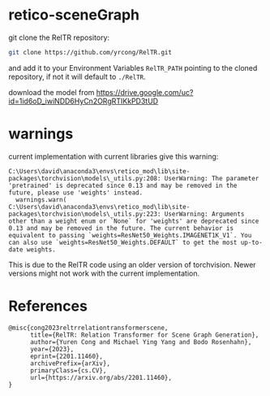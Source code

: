 # retico-sceneGraph

git clone the RelTR repository:
```bash
git clone https://github.com/yrcong/RelTR.git
```
and add it to your Environment Variables `RelTR_PATH` pointing to the cloned repository, if not it will default to `./RelTR`.

download the model from https://drive.google.com/uc?id=1id6oD_iwiNDD6HyCn2ORgRTIKkPD3tUD

# warnings
current implementation with current libraries give this warning:
```
C:\Users\david\anaconda3\envs\retico_mod\lib\site-packages\torchvision\models\_utils.py:208: UserWarning: The parameter 'pretrained' is deprecated since 0.13 and may be removed in the future, please use 'weights' instead.
  warnings.warn(
C:\Users\david\anaconda3\envs\retico_mod\lib\site-packages\torchvision\models\_utils.py:223: UserWarning: Arguments other than a weight enum or `None` for 'weights' are deprecated since 0.13 and may be removed in the future. The current behavior is equivalent to passing `weights=ResNet50_Weights.IMAGENET1K_V1`. You can also use `weights=ResNet50_Weights.DEFAULT` to get the most up-to-date weights.
```
This is due to the RelTR code using an older version of torchvision. Newer versions might not work with the current implementation.
 
# References
```
@misc{cong2023reltrrelationtransformerscene,
      title={RelTR: Relation Transformer for Scene Graph Generation}, 
      author={Yuren Cong and Michael Ying Yang and Bodo Rosenhahn},
      year={2023},
      eprint={2201.11460},
      archivePrefix={arXiv},
      primaryClass={cs.CV},
      url={https://arxiv.org/abs/2201.11460}, 
}
```